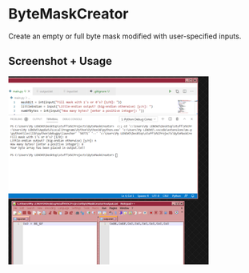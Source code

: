 # ByteMaskCreator
Create an empty or full byte mask modified with user-specified inputs.

## Screenshot + Usage
<img src="screenshot.png" width="400">
